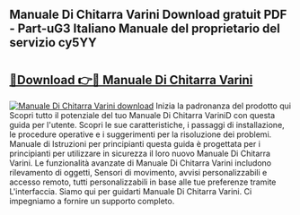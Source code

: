## Manuale Di Chitarra Varini Download gratuit PDF - Part-uG3 Italiano Manuale del proprietario del servizio cy5YY

# <h2><a href="http://dffxna.blite.top/?on=Manuale+Di+Chitarra+Varini">🔗Download 👉🔴 Manuale Di Chitarra Varini</a></h2>

[![Manuale Di Chitarra Varini download](https://i.imgur.com/lujVjoI.png)](http://dffxna.blite.top/?on=Manuale+Di+Chitarra+Varini)
Inizia la padronanza del prodotto qui Scopri tutto il potenziale del tuo Manuale Di Chitarra VariniD con questa guida per l'utente. Scopri le sue caratteristiche, i passaggi di installazione, le procedure operative e i suggerimenti per la risoluzione dei problemi. Manuale di Istruzioni per principianti questa guida è progettata per i principianti per utilizzare in sicurezza il loro nuovo Manuale Di Chitarra Varini. Le funzionalità avanzate di Manuale Di Chitarra Varini includono rilevamento di oggetti, Sensori di movimento, avvisi personalizzabili e accesso remoto, tutti personalizzabili in base alle tue preferenze tramite L'interfaccia. Siamo qui per guidarti Manuale Di Chitarra Varini. Ci impegniamo a fornire un supporto completo.
